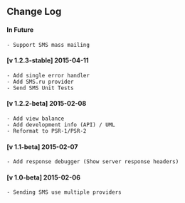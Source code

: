 ## Change Log 

#### In Future
    - Support SMS mass mailing

#### [v 1.2.3-stable] 2015-04-11
    - Add single error handler
    - Add SMS.ru provider
    - Send SMS Unit Tests

#### [v 1.2.2-beta] 2015-02-08
    - Add view balance
    - Add development info (API) / UML
    - Reformat to PSR-1/PSR-2

#### [v 1.1-beta] 2015-02-07
    - Add response debugger (Show server response headers)

#### [v 1.0-beta] 2015-02-06
    - Sending SMS use multiple providers
